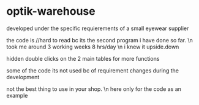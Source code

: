 # optik-warehouse
developed under the specific requierements of a small eyewear supplier

the code is //hard to read bc its the second program i have done so far. \n
took me around 3 working weeks 8 hrs/day \n
i knew it upside.down

hidden double clicks on the 2 main tables for more functions

some of the code its not used bc of requirement changes during the development

not the best thing to use in your shop. \n here only for the code as an example  
